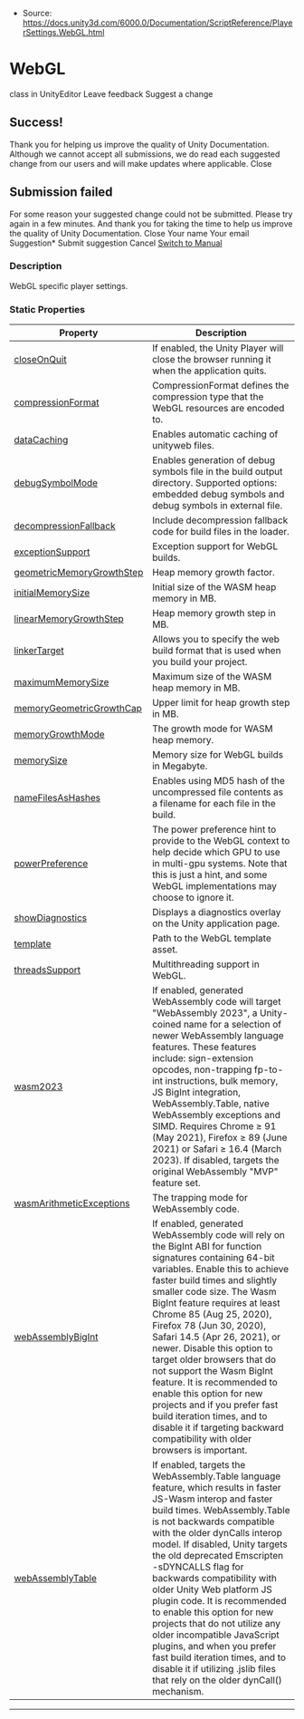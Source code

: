* Source: https://docs.unity3d.com/6000.0/Documentation/ScriptReference/PlayerSettings.WebGL.html

# WebGL
class in UnityEditor
Leave feedback
Suggest a change
## Success!
Thank you for helping us improve the quality of Unity Documentation. Although we cannot accept all submissions, we do read each suggested change from our users and will make updates where applicable.
Close
## Submission failed
For some reason your suggested change could not be submitted. Please <a>try again</a> in a few minutes. And thank you for taking the time to help us improve the quality of Unity Documentation.
Close
Your name Your email Suggestion* Submit suggestion
Cancel
[Switch to Manual](https://docs.unity3d.com/6000.0/Documentation/Manual/class-PlayerSettings.html "Go to PlayerSettings Component in the Manual")
### Description
WebGL specific player settings.
### Static Properties
Property | Description  
---|---  
[closeOnQuit](https://docs.unity3d.com/6000.0/Documentation/ScriptReference/PlayerSettings.WebGL-closeOnQuit.html) | If enabled, the Unity Player will close the browser running it when the application quits.  
[compressionFormat](https://docs.unity3d.com/6000.0/Documentation/ScriptReference/PlayerSettings.WebGL-compressionFormat.html) | CompressionFormat defines the compression type that the WebGL resources are encoded to.  
[dataCaching](https://docs.unity3d.com/6000.0/Documentation/ScriptReference/PlayerSettings.WebGL-dataCaching.html) | Enables automatic caching of unityweb files.  
[debugSymbolMode](https://docs.unity3d.com/6000.0/Documentation/ScriptReference/PlayerSettings.WebGL-debugSymbolMode.html) | Enables generation of debug symbols file in the build output directory. Supported options: embedded debug symbols and debug symbols in external file.  
[decompressionFallback](https://docs.unity3d.com/6000.0/Documentation/ScriptReference/PlayerSettings.WebGL-decompressionFallback.html) | Include decompression fallback code for build files in the loader.  
[exceptionSupport](https://docs.unity3d.com/6000.0/Documentation/ScriptReference/PlayerSettings.WebGL-exceptionSupport.html) | Exception support for WebGL builds.  
[geometricMemoryGrowthStep](https://docs.unity3d.com/6000.0/Documentation/ScriptReference/PlayerSettings.WebGL-geometricMemoryGrowthStep.html) | Heap memory growth factor.  
[initialMemorySize](https://docs.unity3d.com/6000.0/Documentation/ScriptReference/PlayerSettings.WebGL-initialMemorySize.html) | Initial size of the WASM heap memory in MB.  
[linearMemoryGrowthStep](https://docs.unity3d.com/6000.0/Documentation/ScriptReference/PlayerSettings.WebGL-linearMemoryGrowthStep.html) | Heap memory growth step in MB.  
[linkerTarget](https://docs.unity3d.com/6000.0/Documentation/ScriptReference/PlayerSettings.WebGL-linkerTarget.html) | Allows you to specify the web build format that is used when you build your project.  
[maximumMemorySize](https://docs.unity3d.com/6000.0/Documentation/ScriptReference/PlayerSettings.WebGL-maximumMemorySize.html) | Maximum size of the WASM heap memory in MB.  
[memoryGeometricGrowthCap](https://docs.unity3d.com/6000.0/Documentation/ScriptReference/PlayerSettings.WebGL-memoryGeometricGrowthCap.html) | Upper limit for heap growth step in MB.  
[memoryGrowthMode](https://docs.unity3d.com/6000.0/Documentation/ScriptReference/PlayerSettings.WebGL-memoryGrowthMode.html) | The growth mode for WASM heap memory.  
[memorySize](https://docs.unity3d.com/6000.0/Documentation/ScriptReference/PlayerSettings.WebGL-memorySize.html) | Memory size for WebGL builds in Megabyte.  
[nameFilesAsHashes](https://docs.unity3d.com/6000.0/Documentation/ScriptReference/PlayerSettings.WebGL-nameFilesAsHashes.html) | Enables using MD5 hash of the uncompressed file contents as a filename for each file in the build.  
[powerPreference](https://docs.unity3d.com/6000.0/Documentation/ScriptReference/PlayerSettings.WebGL-powerPreference.html) | The power preference hint to provide to the WebGL context to help decide which GPU to use in multi-gpu systems. Note that this is just a hint, and some WebGL implementations may choose to ignore it.  
[showDiagnostics](https://docs.unity3d.com/6000.0/Documentation/ScriptReference/PlayerSettings.WebGL-showDiagnostics.html) | Displays a diagnostics overlay on the Unity application page.  
[template](https://docs.unity3d.com/6000.0/Documentation/ScriptReference/PlayerSettings.WebGL-template.html) | Path to the WebGL template asset.  
[threadsSupport](https://docs.unity3d.com/6000.0/Documentation/ScriptReference/PlayerSettings.WebGL-threadsSupport.html) | Multithreading support in WebGL.  
[wasm2023](https://docs.unity3d.com/6000.0/Documentation/ScriptReference/PlayerSettings.WebGL-wasm2023.html) | If enabled, generated WebAssembly code will target "WebAssembly 2023", a Unity-coined name for a selection of newer WebAssembly language features. These features include: sign-extension opcodes, non-trapping fp-to-int instructions, bulk memory, JS BigInt integration, WebAssembly.Table, native WebAssembly exceptions and SIMD. Requires Chrome ≥ 91 (May 2021), Firefox ≥ 89 (June 2021) or Safari ≥ 16.4 (March 2023). If disabled, targets the original WebAssembly "MVP" feature set.   
[wasmArithmeticExceptions](https://docs.unity3d.com/6000.0/Documentation/ScriptReference/PlayerSettings.WebGL-wasmArithmeticExceptions.html) | The trapping mode for WebAssembly code.  
[webAssemblyBigInt](https://docs.unity3d.com/6000.0/Documentation/ScriptReference/PlayerSettings.WebGL-webAssemblyBigInt.html) | If enabled, generated WebAssembly code will rely on the BigInt ABI for function signatures containing 64-bit variables. Enable this to achieve faster build times and slightly smaller code size. The Wasm BigInt feature requires at least Chrome 85 (Aug 25, 2020), Firefox 78 (Jun 30, 2020), Safari 14.5 (Apr 26, 2021), or newer. Disable this option to target older browsers that do not support the Wasm BigInt feature. It is recommended to enable this option for new projects and if you prefer fast build iteration times, and to disable it if targeting backward compatibility with older browsers is important.  
[webAssemblyTable](https://docs.unity3d.com/6000.0/Documentation/ScriptReference/PlayerSettings.WebGL-webAssemblyTable.html) | If enabled, targets the WebAssembly.Table language feature, which results in faster JS-Wasm interop and faster build times. WebAssembly.Table is not backwards compatible with the older dynCalls interop model. If disabled, Unity targets the old deprecated Emscripten -sDYNCALLS flag for backwards compatibility with older Unity Web platform JS plugin code. It is recommended to enable this option for new projects that do not utilize any older incompatible JavaScript plugins, and when you prefer fast build iteration times, and to disable it if utilizing .jslib files that rely on the older dynCall() mechanism.  
* * *
